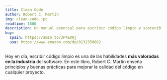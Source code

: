 ```yaml
---
title: Clean Code
author: Robert C. Martin
img: clean-code.jpg
readtime: 1800
description: Un manual esencial para escribir código limpio y sostenible en el tiempo.
buy:
  spain: https://amzn.to/3P4EX0j
  usa: https://www.amazon.com/dp/0132350882
---
```


Hoy en día, escribir código limpio es una de las habilidades **más valoradas en la industria** del software. En este libro, Robert C. Martin enseña principios y buenas prácticas para mejorar la calidad del código en cualquier proyecto.
